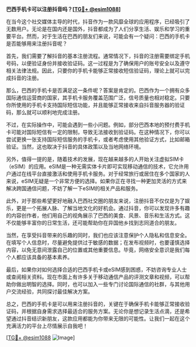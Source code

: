 **巴西手机卡可以注册抖音吗？[[TG💪+ @esim1088](https://t.me/s/esim1088)]**

在当今这个社交媒体主导的时代，抖音作为一款风靡全球的应用程序，已经吸引了无数用户。无论是在国内还是国外，抖音都成为了人们分享生活、娱乐和学习的重要平台。然而，对于生活在巴西的朋友们来说，可能会有一个疑问：巴西的手机卡是否能够用来注册抖音呢？

首先，我们需要了解抖音的基本注册流程。通常情况下，抖音的注册需要绑定手机号码，以便验证身份并接收验证码。这一过程是为了确保用户的账号安全以及遵守相关法律法规。因此，只要你的手机卡能够正常接收短信验证码，理论上就可以完成抖音的注册。

那么，巴西的手机卡是否满足这一条件呢？答案是肯定的。巴西作为一个拥有众多国际通信运营商的国家，其手机卡服务覆盖范围广泛，信号质量也相对稳定。只要你所使用的手机卡支持国际短信功能，并且能够正常接收来自抖音服务器的验证码，那么就可以顺利地完成注册。

不过，在实际操作中，可能会遇到一些小问题。例如，部分巴西本地的预付费手机卡可能对国际短信有一定的限制，导致无法接收到验证码。在这种情况下，你可以尝试更换一张支持国际短信服务的手机卡，或者考虑使用其他验证方式，比如邮箱验证。当然，这也取决于抖音的具体政策以及当地网络环境。

另外，值得一提的是，随着技术的发展，现在越来越多的人开始关注虚拟SIM卡（eSIM）的应用。eSIM是一种无需实体卡片即可实现移动通信的技术，它允许用户通过在线平台直接激活和使用手机卡服务。对于经常旅行或居住在多个国家的人来说，eSIM无疑是一个非常方便的选择。如果你正在寻找一种更加灵活的方式来解决跨国通信问题，不妨了解一下eSIM的相关产品和服务。

此外，对于那些希望更好地融入巴西社交圈的朋友来说，注册抖音不仅仅是为了娱乐，更是一个拓展人脉、了解当地文化的好机会。通过抖音，你可以发现许多有趣的内容创作者，他们用自己的视角展示了巴西的美食、风景、音乐和生活方式。这不仅能够丰富你的日常生活，还可能帮助你在异国他乡找到志同道合的朋友。

当然，在享受抖音带来的乐趣的同时，我们也应该注意保护个人隐私和信息安全。在填写个人信息时，尽量避免提供过于敏感的数据；在发布视频时，也要谨慎选择内容，以免无意间泄露自己的位置或其他重要信息。毕竟，网络安全意识是我们每个人都应该具备的基本素养。

最后，如果你对如何选择合适的巴西手机卡或eSIM感到困惑，不妨咨询专业人士或查阅相关资料。现在市面上有许多关于移动通信产品的评测文章和视频，可以帮助你做出明智的选择。同时，也可以加入一些专门讨论国际通信的社群，与其他用户交流经验，共同探讨最佳解决方案。

总之，巴西的手机卡是可以用来注册抖音的，关键在于确保手机卡能够正常接收验证码，并根据自身需求选择最适合的服务方案。无论你是想记录生活点滴，还是希望通过抖音结识新朋友，这款应用都能为你带来无限的可能性。让我们一起在这个充满活力的平台上尽情展示自我吧！

[[TG💪+ @esim1088](https://t.me/s/esim1088) ![Image](https://i.postimg.cc/4NQfJmqS/Snipaste-2025-05-13-00-14-12.png)]